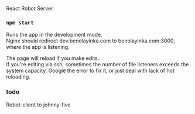 React Robot Server

### `npm start`

Runs the app in the development mode. <br />
Nginx should redirect dev.benolayinka.com to benolayinka.com:3000, where the app is listening.

The page will reload if you make edits.<br />
If you're editing via ssh, sometimes the number of file listeners exceeds the system capacity. Google the error to fix it, or just deal with lack of hot reloading.

### todo
Robot-client to johnny-five